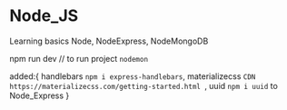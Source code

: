 # Node_JS
 Learning basics Node, NodeExpress, NodeMongoDB
  
 npm run dev // to run project `nodemon`
 
 added:{
        handlebars     `npm i express-handlebars`,
        materializecss `CDN  https://materializecss.com/getting-started.html `,
        uuid           `npm i uuid`
        to Node_Express 
        }
